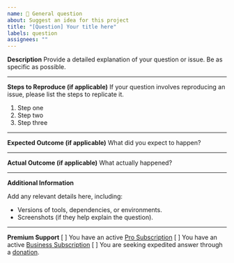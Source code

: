```yaml
---
name: 🤔 General question
about: Suggest an idea for this project
title: "[Question] Your title here"
labels: question
assignees: ""
---
```


**Description**
Provide a detailed explanation of your question or issue. Be as specific as possible.

---

**Steps to Reproduce (if applicable)**
If your question involves reproducing an issue, please list the steps to replicate it.

1. Step one
2. Step two
3. Step three

---

**Expected Outcome (if applicable)**
What did you expect to happen?

---

**Actual Outcome (if applicable)**
What actually happened?

---

**Additional Information**

Add any relevant details here, including:

- Versions of tools, dependencies, or environments.
- Screenshots (if they help explain the question).

---

**Premium Support**
[ ] You have an active [Pro Subscription](https://github.com/BoPeng/ai-marketplace-monitor#subscription-plans)
[ ] You have an active [Business Subscription](https://github.com/BoPeng/ai-marketplace-monitor#subscription-plans)
[ ] You are seeking expedited answer through a [donation](https://github.com/BoPeng/ai-marketplace-monitor#support).
